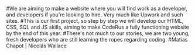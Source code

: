 #We are aiming to make a website where you will find work as a developer, and developers if you're looking to hire. Very much like Upwork and such sites.
#This is our first project, so step by step we will develop our HTML, CSS, SQL and JS skills, aiming to make CodeRus a fully functioning website by the end of this year.
#There's not much to our stories, we are two young, fresh developers who are still learning the ropes regarding coding.
#Matias Chapot | Nicolás Wallace
